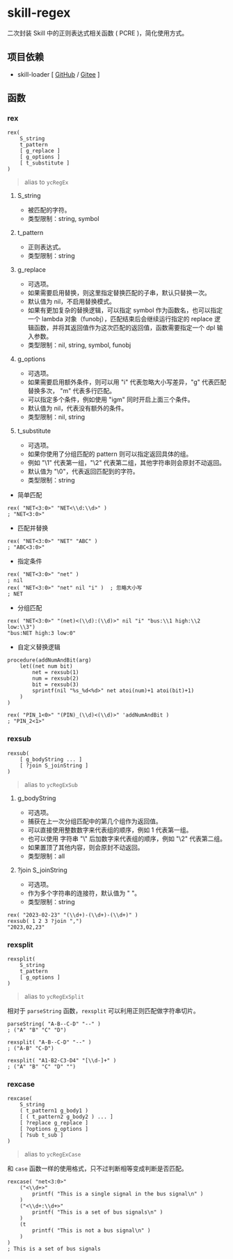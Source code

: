 # skill-regex

二次封装 Skill 中的正则表达式相关函数 ( PCRE )，简化使用方式。

## 项目依赖

+ skill-loader [ [GitHub](https://github.com/yeungchie/skill-loader "https://github.com/yeungchie/skill-loader") / [Gitee](https://gitee.com/yeungchie/skill-loader "https://gitee.com/yeungchie/skill-loader") ]

## 函数

### rex

```text
rex(
    S_string
    t_pattern
    [ g_replace ]
    [ g_options ]
    [ t_substitute ]
)
```

> alias to `ycRegEx`

1. S_string
    + 被匹配的字符。
    + 类型限制：string, symbol

2. t_pattern
    + 正则表达式。
    + 类型限制：string

3. g_replace
    + 可选项。
    + 如果需要启用替换，则这里指定替换匹配的子串，默认只替换一次。
    + 默认值为 nil，不启用替换模式。
    + 如果有更加复杂的替换逻辑，可以指定 symbol 作为函数名，也可以指定一个 lambda 对象（funobj），匹配结束后会继续运行指定的 replace 逻辑函数，并将其返回值作为这次匹配的返回值，函数需要指定一个 dpl 输入参数。
    + 类型限制：nil, string, symbol, funobj

4. g_options
    + 可选项。
    + 如果需要启用额外条件，则可以用 "i" 代表忽略大小写差异，"g" 代表匹配替换多次， "m" 代表多行匹配。
    + 可以指定多个条件，例如使用 "igm" 同时开启上面三个条件。
    + 默认值为 nil，代表没有额外的条件。
    + 类型限制：nil, string

5. t_substitute
    + 可选项。
    + 如果你使用了分组匹配的 pattern 则可以指定返回具体的组。
    + 例如 "\\1" 代表第一组，"\\2" 代表第二组，其他字符串则会原封不动返回。
    + 默认值为 "\\0"，代表返回匹配到的字符。
    + 类型限制：string

+ 简单匹配

```skill
rex( "NET<3:0>" "NET<\\d:\\d>" )
; "NET<3:0>"
```

+ 匹配并替换

```skill
rex( "NET<3:0>" "NET" "ABC" )
; "ABC<3:0>"
```

+ 指定条件

```skill
rex( "NET<3:0>" "net" )
; nil
rex( "NET<3:0>" "net" nil "i" )  ; 忽略大小写
; NET
```

+ 分组匹配

```skill
rex( "NET<3:0>" "(net)<(\\d):(\\d)>" nil "i" "bus:\\1 high:\\2 low:\\3")
"bus:NET high:3 low:0"
```

+ 自定义替换逻辑

```skill
procedure(addNumAndBit(arg)
    let((net num bit)
        net = rexsub(1)
        num = rexsub(2)
        bit = rexsub(3)
        sprintf(nil "%s_%d<%d>" net atoi(num)+1 atoi(bit)+1)
    )
)

rex( "PIN_1<0>" "(PIN)_(\\d)<(\\d)>" 'addNumAndBit )
; "PIN_2<1>"
```

### rexsub

```text
rexsub(
    [ g_bodyString ... ]
    [ ?join S_joinString ]
)
```

> alias to `ycRegExSub`

1. g_bodyString
    + 可选项。
    + 捕获在上一次分组匹配中的第几个组作为返回值。
    + 可以直接使用整数数字来代表组的顺序，例如 1 代表第一组。
    + 也可以使用 字符串 "\\" 后加数字来代表组的顺序，例如 "\\2" 代表第二组。
    + 如果置顶了其他内容，则会原封不动返回。
    + 类型限制：all

2. ?join S_joinString
    + 可选项。
    + 作为多个字符串的连接符，默认值为 " "。
    + 类型限制：string

```skill
rex( "2023-02-23" "(\\d+)-(\\d+)-(\\d+)" )
rexsub( 1 2 3 ?join ",")
"2023,02,23"
```

### rexsplit

```text
rexsplit(
    S_string
    t_pattern
    [ g_options ]
)
```

> alias to `ycRegExSplit`

相对于 `parseString` 函数，`rexsplit` 可以利用正则匹配做字符串切片。

```skill
parseString( "A-B--C-D" "--" )
; ("A" "B" "C" "D")

rexsplit( "A-B--C-D" "--" )
; ("A-B" "C-D")

rexsplit( "A1-B2-C3-D4" "[\\d-]+" )
; ("A" "B" "C" "D" "")
```

### rexcase

```text
rexcase(
    S_string
    ( t_pattern1 g_body1 )
    [ ( t_pattern2 g_body2 ) ... ]
    [ ?replace g_replace ]
    [ ?options g_options ]
    [ ?sub t_sub ]
)
```

> alias to `ycRegExCase`

和 `case` 函数一样的使用格式，只不过判断相等变成判断是否匹配。

```skill
rexcase( "net<3:0>"
    ("<\\d+>"
        printf( "This is a single signal in the bus signal\n" )
    )
    ("<\\d+:\\d+>"
        printf( "This is a set of bus signals\n" )
    )
    (t
        printf( "This is not a bus signal\n" )
    )
)
; This is a set of bus signals
```
